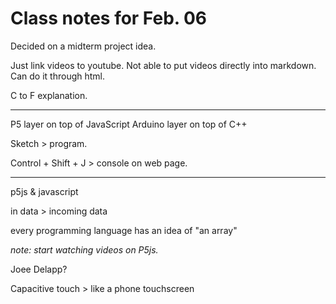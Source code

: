 # Class notes for Feb. 06

Decided on a midterm project idea.

Just link videos to youtube.
Not able to put videos directly into markdown.
Can do it through html.

C to F explanation.
___

P5 layer on top of JavaScript
Arduino layer on top of C++

Sketch > program.

Control + Shift + J > console on web page.

___
p5js & javascript

in data > incoming data

every programming language has an idea of "an array"

*note: start watching videos on P5js.*

Joee Delapp?

Capacitive touch > like a phone touchscreen

